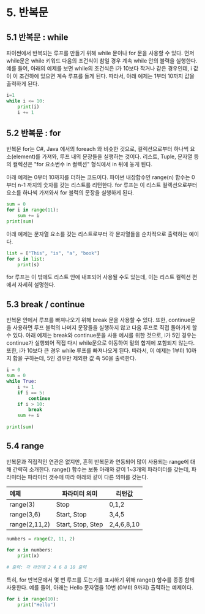 # 5. 반복문

## 5.1 반복문 : while
파이썬에서 반복되는 루프를 만들기 위해 while 문이나 for 문을 사용할 수 있다. 먼저 while문은 while 키워드 다음의 조건식이 참일 경우 계속 while 안의 블력을 실행한다. 예를 들어, 아래의 예제를 보면 while의 조건식은 i가 10보다 작거나 같은 경우인데, i 값이 이 조건하에 있으면 계속 루프를 돌게 된다. 따라서, 아래 예제는 1부터 10까지 값을 출력하게 된다.

```python
i=1
while i <= 10:
    print(i)
    i += 1
```

## 5.2 반복문 : for
반복문 for는 C#, Java 에서의 foreach 와 비슷한 것으로, 컬렉션으로부터 하나씩 요소(element)를 가져와, 루프 내의 문장들을 실행하는 것이다. 리스트, Tuple, 문자열 등의 컬렉션은 "for 요소변수 in 컬렉션" 형식에서 in 뒤에 놓게 된다.

아래 예제는 0부터 10까지를 더하는 코드이다. 파이썬 내장함수인 range(n) 함수는 0 부터 n-1 까지의 숫자를 갖는 리스트를 리턴한다. for 루프는 이 리스트 컬렉션으로부터 요소를 하나씩 가져와서 for 블럭의 문장을 실행하게 된다.

```python
sum = 0
for i in range(11):
    sum += i
print(sum)
```

아래 예제는 문자열 요소를 갖는 리스트로부터 각 문자열들을 순차적으로 출력하는 예이다.

```python
list = ["This", "is", "a", "book"]
for s in list:
    print(s)
```

for 루프는 이 밖에도 리스트 안에 내포되어 사용될 수도 있는데, 이는 리스트 컬렉션 편에서 자세히 설명한다.

## 5.3 break / continue
반복문 안에서 루프를 빠져나오기 위해 break 문을 사용할 수 있다. 또한, continue문을 사용하면 루프 블럭의 나머지 문장들을 실행하지 않고 다음 루프로 직접 돌아가게 할 수 있다. 아래 예제는 break와 continue문을 사용 예시를 위한 것으로, i가 5인 경우는 continue가 실행되어 직접 다시 while문으로 이동하여 밑의 합계에 포함되지 않는다. 또한, i가 10보다 큰 경우 while 루프를 빠져나오게 된다. 따라서, 이 예제는 1부터 10까지 합을 구하는데, 5인 경우만 제외한 값 즉 50을 출력한다.

```python
i = 0
sum = 0
while True:
    i += 1
    if i == 5:
        continue
    if i > 10:
        break
    sum += i
 
print(sum)
```

## 5.4 range
반복문과 직접적인 연관은 없지만, 흔히 반복문과 연동되어 많이 사용되는 range에 대해 간략히 소개한다. range() 함수는 보통 아래와 같이 1~3개의 파라미터를 갖는데, 파라미터는 파라미터 갯수에 따라 아래와 같이 다른 의미를 갖는다.

| 예제 | 파라미터 의미 | 리턴값 |
|:----|-----|-----|
| range(3) | Stop | 0,1,2 |
| range(3,6) | Start, Stop | 3,4,5 |
| range(2,11,2) | Start, Stop, Step | 2,4,6,8,10 |

```python
numbers = range(2, 11, 2)
 
for x in numbers:
    print(x)
 
# 출력: 각 라인에 2 4 6 8 10 출력
```

특히, for 반복문에서 몇 번 루프를 도는가를 표시하기 위해 range() 함수를 종종 함께 사용한다. 예를 들어, 아래는 Hello 문자열을 10번 (0부터 9까지) 출력하는 예제이다.

```python
for i in range(10):
    print("Hello")
```